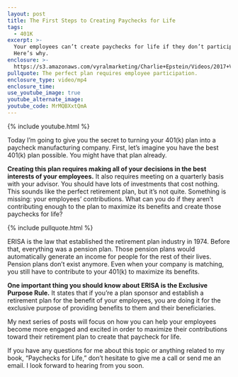 ```yaml
---
layout: post
title: The First Steps to Creating Paychecks for Life
tags:
  - 401K
excerpt: >-
  Your employees can’t create paychecks for life if they don’t participate.
  Here’s why.
enclosure: >-
  https://s3.amazonaws.com/vyralmarketing/Charlie+Epstein/Videos/2017+Videos/Paychecks+For+Life+-+The+401K+Coach.mp4
pullquote: The perfect plan requires employee participation.
enclosure_type: video/mp4
enclosure_time:
use_youtube_image: true
youtube_alternate_image:
youtube_code: MrMQBXxtQmA
---
```



{% include youtube.html %}

Today I’m going to give you the secret to turning your 401(k) plan into a paycheck manufacturing company. First, let’s imagine you have the best 401(k) plan possible. You might have that plan already.

**Creating this plan requires making all of your decisions in the best interests of your employees.** It also requires meeting on a quarterly basis with your advisor. You should have lots of investments that cost nothing. This sounds like the perfect retirement plan, but it’s not quite. Something is missing: your employees’ contributions. What can you do if they aren’t contributing enough to the plan to maximize its benefits and create those paychecks for life?

{% include pullquote.html %}

ERISA is the law that established the retirement plan industry in 1974. Before that, everything was a pension plan. Those pension plans would automatically generate an income for people for the rest of their lives. Pension plans don’t exist anymore. Even when your company is matching, you still have to contribute to your 401(k) to maximize its benefits.

**One important thing you should know about ERISA is the Exclusive Purpose Rule.** It states that if you’re a plan sponsor and establish a retirement plan for the benefit of your employees, you are doing it for the exclusive purpose of providing benefits to them and their beneficiaries.

My next series of posts will focus on how you can help your employees become more engaged and excited in order to maximize their contributions toward their retirement plan to create that paycheck for life.

If you have any questions for me about this topic or anything related to my book, “Paychecks for Life,” don’t hesitate to give me a call or send me an email. I look forward to hearing from you soon.